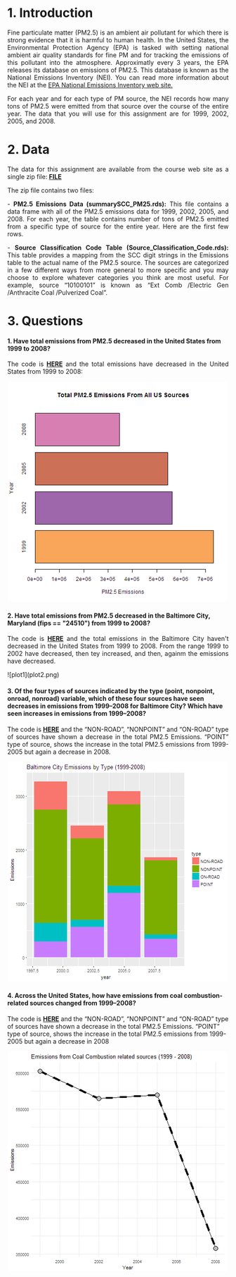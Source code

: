 # 1. Introduction
<p align="justify">
Fine particulate matter (PM2.5) is an ambient air pollutant for which there is strong evidence that it is harmful to human health. In the United States, the Environmental Protection Agency (EPA) is tasked with setting national ambient air quality standards for fine PM and for tracking the emissions of this pollutant into the atmosphere. Approximatly every 3 years, the EPA releases its database on emissions of PM2.5. This database is known as the National Emissions Inventory (NEI). You can read more information about the NEI at the  <a href="http://www.epa.gov/ttn/chief/eiinformation.html">EPA National Emissions Inventory web site.</a> 
</p>
<p align="justify">
For each year and for each type of PM source, the NEI records how many tons of PM2.5 were emitted from that source over the course of the entire year. The data that you will use for this assignment are for 1999, 2002, 2005, and 2008. </p>

# 2. Data
<p align="justify">
The data for this assignment are available from the course web site as a single zip file:
<a href="https://d396qusza40orc.cloudfront.net/exdata%2Fdata%2FNEI_data.zip"><b>FILE</b></a>
  
The zip file contains two files:
<p align="justify">
- <b>PM2.5 Emissions Data (summarySCC_PM25.rds):</b> This file contains a data frame with all of the PM2.5 emissions data for 1999, 2002, 2005, and 2008. For each year, the table contains number of tons of PM2.5 emitted from a specific type of source for the entire year. Here are the first few rows.
</p>
<p align="justify">
- <b>Source Classification Code Table (Source_Classification_Code.rds):</b> This table provides a mapping from the SCC digit strings in the Emissions table to the actual name of the PM2.5 source. The sources are categorized in a few different ways from more general to more specific and you may choose to explore whatever categories you think are most useful. For example, source “10100101” is known as “Ext Comb /Electric Gen /Anthracite Coal /Pulverized Coal”.
</p> 

# 3. Questions

#### 1. Have total emissions from PM2.5 decreased in the United States from 1999 to 2008?
<p align="justify">
The code is <a href="https://github.com/MGoodche/datasciencecoursera/blob/master/ExploratoryDataAnalysis/Project_Week4/plot1.R"><b>HERE</b></a> and the total emissions have decreased in the United States from 1999 to 2008: </p>

![plot1](plot1.png) 

#### 2. Have total emissions from PM2.5 decreased in the Baltimore City, Maryland (fips == "24510") from 1999 to 2008? 
<p align="justify">
The code is <a href="https://github.com/MGoodche/datasciencecoursera/blob/master/ExploratoryDataAnalysis/Project_Week4/plot2.R"><b>HERE</b></a> and the total emissions in the Baltimore City haven't decreased in the United States from 1999 to 2008. From the range 1999 to 2002 have decreased, then tey increased, and then, againm the emissions have decreased.
</p>
![plot1](plot2.png) 

#### 3. Of the four types of sources indicated by the type (point, nonpoint, onroad, nonroad) variable, which of these four sources have seen decreases in emissions from 1999–2008 for Baltimore City? Which have seen increases in emissions from 1999–2008? 

<p align="justify"> The code is <a href="https://github.com/MGoodche/datasciencecoursera/blob/master/ExploratoryDataAnalysis/Project_Week4/plot3.R"><b>HERE</b></a> and the “NON-ROAD”, “NONPOINT” and “ON-ROAD” type of sources have shown a decrease in the total PM2.5 Emissions. “POINT” type of source, shows the increase in the total PM2.5 emissions from 1999-2005 but again a decrease in 2008. </p>

![plot1](plot3.png) 


#### 4. Across the United States, how have emissions from coal combustion-related sources changed from 1999–2008?

The code is <a href="https://github.com/MGoodche/datasciencecoursera/blob/master/ExploratoryDataAnalysis/Project_Week4/plot4.R"><b>HERE</b></a> and the “NON-ROAD”, “NONPOINT” and “ON-ROAD” type of sources have shown a decrease in the total PM2.5 Emissions. “POINT” type of source, shows the increase in the total PM2.5 emissions from 1999-2005 but again a decrease in 2008

![plot1](plot4.png) 
